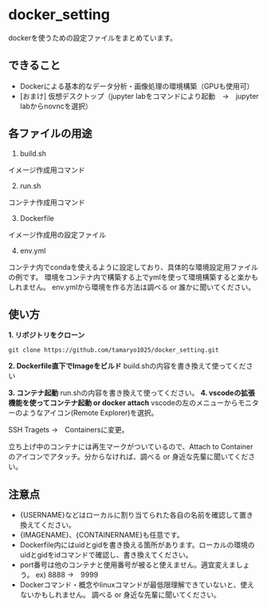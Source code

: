 # docker_setting
dockerを使うための設定ファイルをまとめています。

## できること
- Dockerによる基本的なデータ分析・画像処理の環境構築（GPUも使用可）
- [おまけ] 仮想デスクトップ（jupyter labをコマンドにより起動　→　jupyter labからnovncを選択）

## 各ファイルの用途

1. build.sh

イメージ作成用コマンド

2. run.sh

コンテナ作成用コマンド

3. Dockerfile

イメージ作成用の設定ファイル

4. env.yml

コンテナ内でcondaを使えるように設定しており、具体的な環境設定用ファイルの例です。
環境をコンテナ内で構築する上でymlを使って環境構築すると楽かもしれません。
env.ymlから環境を作る方法は調べる or 誰かに聞いてください。

## 使い方

**1. リポジトリをクローン**

```java:title
git clone https://github.com/tamaryo1025/docker_setting.git
```

**2. **Dockerfile直下でImageをビルド****
build.shの内容を書き換えて使ってください 

**3. コンテナ起動**
run.shの内容を書き換えて使ってください。
**4. vscodeの拡張機能を使ってコンテナ起動 or docker attach**
vscodeの左のメニューからモニターのようなアイコン(Remote Explorer)を選択。

SSH Tragets →　Containersに変更。

立ち上げ中のコンテナには再生マークがついているので、Attach to Containerのアイコンでアタッチ。分からなければ、調べる or 身近な先輩に聞いてください。


## 注意点

- {USERNAME}などはローカルに割り当てられた各自の名前を確認して置き換えてください。
- {IMAGENAME}、{CONTAINERNAME}も任意です。
- Dockerfile内にはuidとgidを書き換える箇所があります。ローカルの環境のuidとgidをidコマンドで確認し、書き換えてください。
- port番号は他のコンテナと使用番号が被ると使えません。適宜変えましょう。
ex) 8888 →　9999
- Dockerコマンド・概念やlinuxコマンドが最低限理解できていないと、使えないかもしれません。
調べる or 身近な先輩に聞いてください。